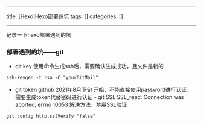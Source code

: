 
--- 
title:  [Hexo]Hexo部署踩坑 
tags: []
categories: [] 

---
>  
 记录一下hexo部署遇到的坑 


### 部署遇到的坑——git
- git key 使用命令生成ssh后，需要确认生成成功，且文件是新的
```
ssh-keygen -t rsa -C "yourGitMail"

```
-  git token github 2021年8月下旬 开始，不能直接使用password进行认证，需要生成token代替密码进行认证 -  git SSL SSL_read: Connection was aborted, errno 10053 解决方法，禁用SSL验证 
```
git config http.sslVerify "false"

```
